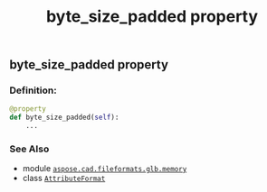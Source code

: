 ﻿---
title: byte_size_padded property
second_title: Aspose.CAD for Python via .NET API References
description: 
type: docs
weight: 90
url: /python-net/aspose.cad.fileformats.glb.memory/attributeformat/byte_size_padded/
is_root: false
---

## byte_size_padded property

### Definition:
```python
@property
def byte_size_padded(self):
    ...
```

### See Also
* module [`aspose.cad.fileformats.glb.memory`](../../)
* class [`AttributeFormat`](/cad/python-net/aspose.cad.fileformats.glb.memory/attributeformat)
